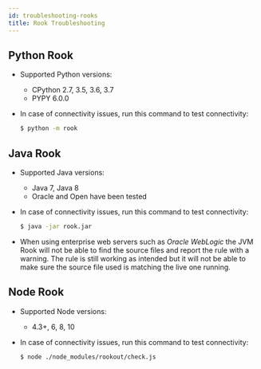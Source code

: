 ```yaml
---
id: troubleshooting-rooks
title: Rook Troubleshooting
---
```


## Python Rook

- Supported Python versions:
    - CPython 2.7, 3.5, 3.6, 3.7
    - PYPY 6.0.0

- In case of connectivity issues, run this command to test connectivity:
  ```bash
  $ python -m rook
  ```

## Java Rook

- Supported Java versions:
  - Java 7, Java 8
  - Oracle and Open have been tested

- In case of connectivity issues, run this command to test connectivity:
  ```bash
  $ java -jar rook.jar
  ```

  
- When using enterprise web servers such as *Oracle WebLogic* the JVM Rook will not be able to find the source files and report the rule with a warning. The rule is still  working as intended but it will not be able to make sure the source file used is matching the live one running.

## Node Rook

- Supported Node versions:
  - 4.3+, 6, 8, 10

- In case of connectivity issues, run this command to test connectivity:
  ```bash
  $ node ./node_modules/rookout/check.js
  ```